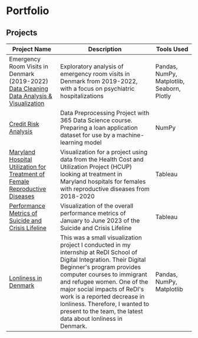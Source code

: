 # Portfolio





## Projects

|Project Name| Description| Tools Used|
|---|---|---|
|Emergency Room Visits in Denmark (2019-2022) [Data Cleaning](https://github.com/ALRH-978/ALRH-978/blob/main/ER%20Visits%20in%20Denmark%20(2019-2022)/Data_Cleaning_ER_Visits_2019-2022.ipynb) <br> [Data Analysis & Visualization](https://github.com/ALRH-978/ALRH-978/blob/main/ER%20Visits%20in%20Denmark%20(2019-2022)/Data_Analysis_ER_Visits_2019-2022.ipynb)| Exploratory analysis of emergency room visits in Denmark from 2019-2022, with a focus on psychiatric hospitalizations| Pandas, NumPy, Matplotlib, Seaborn, Plotly|
|[Credit Risk Analysis](https://github.com/ALRH-978/ALRH-978/blob/main/Credit%20Risk%20Analysis%20Project/Credit_Risk_Analysis.ipynb)| Data Preprocessing Project with 365 Data Science course. Preparing a loan application dataset for use by a machine-learning model| NumPy|
|[Maryland Hospital Utilization for Treatment of Female Reproductive Diseases](https://github.com/ALRH-978/ALRH-978/blob/main/Maryland%20Hospital%20Utilization/Maryland%20Hospital%20Utilization-%20Female%20Reproductive%20Diseases%20(1).pdf)| Visualization for a project using data from the Health Cost and Utilization Project (HCUP) looking at treatment in Maryland hospitals for females with reproductive diseases from 2018-2020 | Tableau|
|[Performance Metrics of Suicide and Crisis Lifeline](https://github.com/ALRH-978/ALRH-978/blob/main/988%20Suicide%20and%20Crisis%20Lifeline%20Performance/988%20Suicide%20and%20Crisis%20Lifeline%20(2023)%20(1).pdf)| Visualization of the overall performance metrics of January to June 2023 of the Suicide and Crisis Lifeline| Tableau|
[Lonliness in Denmark](Lonliness_Research_in_Denmark])| This was a small visualization project I conducted in my internship at ReDI School of Digital Integration. Their Digital Beginner's program provides computer courses to immigrant and refugee women. One of the major social impacts of ReDI's work is a reported decrease in lonliness. Therefore, I wanted to present to the team, the latest data about lonliness in Denmark. | Pandas, NumPy, Matplotlib|
